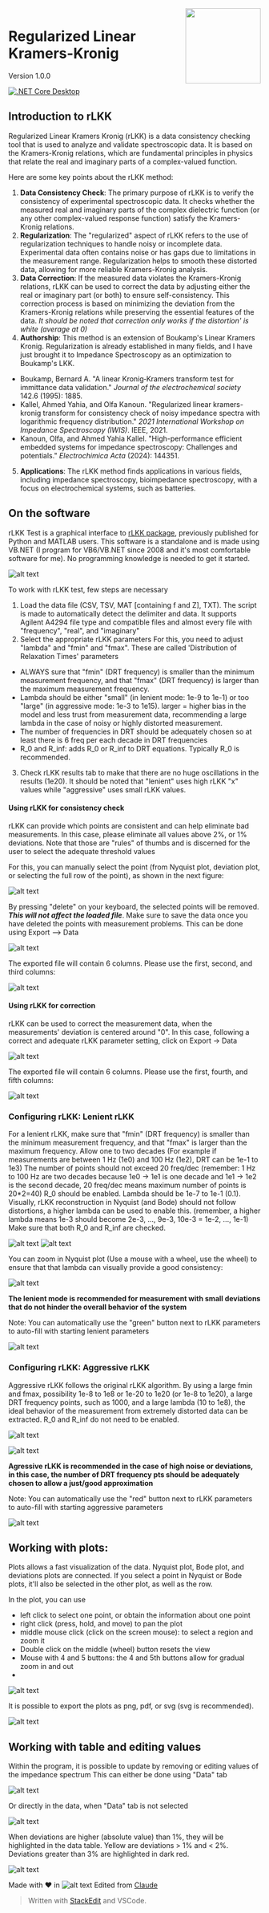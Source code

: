 ﻿
<img src="img/image-25.png" width="150" style='float:right'>

# Regularized Linear Kramers-Kronig

Version 1.0.0

[![.NET Core Desktop](https://github.com/kallelay/rLKKTest/actions/workflows/dotnet-desktop.yml/badge.svg)](https://github.com/kallelay/rLKKTest/actions/workflows/dotnet-desktop.yml)

## Introduction to rLKK
Regularized Linear Kramers Kronig (rLKK) is a data consistency checking tool that is used to analyze and validate spectroscopic data. It is based on the Kramers-Kronig relations, which are fundamental principles in physics that relate the real and imaginary parts of a complex-valued function. 

Here are some key points about the rLKK method:

1.  **Data Consistency Check**: The primary purpose of rLKK is to verify the consistency of experimental spectroscopic data. It checks whether the measured real and imaginary parts of the complex dielectric function (or any other complex-valued response function) satisfy the Kramers-Kronig relations.
2.  **Regularization**: The "regularized" aspect of rLKK refers to the use of regularization techniques to handle noisy or incomplete data. Experimental data often contains noise or has gaps due to limitations in the measurement range. Regularization helps to smooth these distorted data, allowing for more reliable Kramers-Kronig analysis.
3.  **Data Correction**: If the measured data violates the Kramers-Kronig relations, rLKK can be used to correct the data by adjusting either the real or imaginary part (or both) to ensure self-consistency. This correction process is based on minimizing the deviation from the Kramers-Kronig relations while preserving the essential features of the data. *It should be noted that correction only works if the distortion' is white (average at 0)*
4. **Authorship**: This method is an extension of Boukamp's Linear Kramers Kronig. Regularization is already established in many fields, and I have just brought it to Impedance Spectroscopy as an optimization to Boukamp's LKK.
- Boukamp, Bernard A. "A linear Kronig‐Kramers transform test for immittance data validation." _Journal of the electrochemical society_ 142.6 (1995): 1885.
- Kallel, Ahmed Yahia, and Olfa Kanoun. "Regularized linear kramers-kronig transform for consistency check of noisy impedance spectra with logarithmic frequency distribution." _2021 International Workshop on Impedance Spectroscopy (IWIS)_. IEEE, 2021.
- Kanoun, Olfa, and Ahmed Yahia Kallel. "High-performance efficient embedded systems for impedance spectroscopy: Challenges and potentials." _Electrochimica Acta_ (2024): 144351.
5.  **Applications**: The rLKK method finds applications in various fields, including impedance spectroscopy, bioimpedance spectroscopy, with a focus on electrochemical systems, such as batteries.

## On the software
rLKK Test is a graphical interface to [rLKK package](https://github.com/kallelay/rlkk), previously published for Python and MATLAB users. This software is a standalone and is made using VB.NET (I program for VB6/VB.NET since 2008 and it's most comfortable software for me). No programming knowledge is needed to get it started.

![alt text](img/image-1.png)

To work with rLKK test, few steps are necessary
1. Load the data file (CSV, TSV, MAT [containing f and Z], TXT). 
The script is made to automatically detect the delimiter and data. It supports Agilent A4294 file type and compatible files and almost every file with "frequency", "real", and "imaginary" 
2. Select the appropriate rLKK parameters
For this, you need to adjust "lambda" and "fmin" and "fmax". These are called 'Distribution of Relaxation Times' parameters
* ALWAYS sure that "fmin" (DRT frequency) is smaller than the minimum measurement frequency, and that "fmax" (DRT frequency) is larger than the maximum measurement frequency. 
* Lambda should be either "small" (in lenient mode: 1e-9 to 1e-1) or too "large" (in aggressive mode: 1e-3 to 1e15). larger = higher bias in the model and less trust from measurement data, recommending a large lambda in the case of noisy or highly distorted measurement. 
* The number of frequencies in DRT should be adequately chosen so at least there is 6 freq per each decade in DRT frequencies 
* R_0 and R_inf: adds R_0 or R_inf to DRT equations. Typically R_0 is recommended.
3. Check rLKK results tab to make that there are no huge oscillations in the results (1e20). It should be noted that "lenient" uses high rLKK "x" values while "aggressive" uses small rLKK values.


#### **Using rLKK for consistency check**
rLKK can provide which points are consistent and can help eliminate bad measurements.
In this case, please eliminate all values above 2%, or 1% deviations. Note that those are "rules" of thumbs and is discerned for the user to select the adequate threshold values

For this, you can manually select the point (from Nyquist plot, deviation plot, or selecting the full row of the point), as shown in the next figure:

![alt text](img/image-6.png)

By pressing "delete" on your keyboard, the selected points will be removed. ___This will not affect the loaded file___. Make sure to save the data once you have deleted the points with measurement problems. This can be done using Export --> Data

![alt text](img/image-7.png)

The exported file will contain 6 columns. Please use the first, second, and third columns:

![alt text](img/image-8.png)





#### **Using rLKK for correction**
rLKK can be used to correct the measurement data, when the measurements' deviation is centered around "0". In this case, following a correct and adequate rLKK parameter setting, click on Export -> Data

![alt text](img/image-7.png)

The exported file will contain 6 columns. Please use the first, fourth, and fifth columns:

![alt text](img/image-9.png)


### Configuring rLKK: Lenient rLKK
For a lenient rLKK, make sure that "fmin" (DRT frequency) is smaller than the minimum measurement frequency, and that "fmax" is larger than the maximum frequency. Allow one to two decades (For example if measurements are between 1 Hz (1e0) and 100 Hz (1e2), DRT can be 1e-1 to 1e3)
The number of points should not exceed 20 freq/dec (remember: 1 Hz to 100 Hz are two decades because 1e0 -> 1e1 is one decade and 1e1 -> 1e2 is the second decade, 20 freq/dec means maximum number of points is 20*2=40)
R_0 should be enabled.
Lambda should be 1e-7 to 1e-1 (0.1). Visually, rLKK reconstruction in Nyquist (and Bode) should not follow distortions, a higher lambda can be used to enable this. 
(remember, a higher lambda means 1e-3 should become 2e-3, ..., 9e-3, 10e-3 = 1e-2, ..., 1e-1)
Make sure that both R_0 and R_inf are checked.


![alt text](img/image-16.png)
![alt text](img/image-14.png)


You can zoom in Nyquist plot (Use a mouse with a wheel, use the wheel) to ensure that that lambda can visually provide a good consistency:

![alt text](img/image-17.png)


**The lenient mode is recommended for measurement with small deviations that do not hinder the overall behavior of the system**

Note: You can automatically use the "green" button next to rLKK parameters to auto-fill with starting lenient parameters

![alt text](img/image.png)

### Configuring rLKK: Aggressive rLKK
Aggressive rLKK follows the original rLKK algorithm. By using a large fmin and fmax, possibility 1e-8 to 1e8 or 1e-20 to 1e20 (or 1e-8 to 1e20),  a large DRT frequency points, such as 1000, and a large lambda (10 to 1e8), the ideal behavior of the measurement from extremely distorted data can be extracted. R_0 and R_inf do not need to be enabled.

   ![alt text](img/image-10.png) 

![alt text](img/image-11.png)

**Agressive rLKK is recommended in the case of high noise or deviations, in this case, the number of DRT frequency pts should be adequately chosen to allow a just/good approximation**

Note: You can automatically use the "red" button next to rLKK parameters to auto-fill with starting aggressive parameters

![alt text](img/image.png)

## Working with plots:
Plots allows a fast visualization of the data. Nyquist plot, Bode plot, and deviations plots are connected. If you select a point in Nyquist or Bode plots, it'll also be selected in the other plot, as well as the row. 

In the plot, you can use 
* left click to select one point, or obtain the information about one point
* right click (press, hold, and move) to pan the plot
* middle mouse click (click on the screen mouse): to select a region and zoom it
* Double click on the middle (wheel) button resets the view
* Mouse with 4 and 5 buttons: the 4 and 5th buttons allow for gradual zoom in and out
* 
![alt text](img/image-18.png)

It is possible to export the plots as png, pdf, or svg (svg is recommended).

 ![alt text](img/image-19.png)

## Working with table and editing values
Within the program, it is possible to update by removing or editing values of the impedance spectrum
This can either be done using "Data" tab

![alt text](img/image-20.png)

Or directly in the data, when "Data" tab is not selected

![alt text](img/image-21.png)

When deviations are higher (absolute value) than 1%, they will be highlighted in the data table. Yellow are deviations > 1% and < 2%. Deviations greater than 3% are highlighted in dark red.

![alt text](img/image-22.png)


Made with ❤️ in ![alt text](img/image-24.png)
Edited from [Claude](https://www.anthropic.com)
> Written with [StackEdit](https://stackedit.io/) and VSCode.
